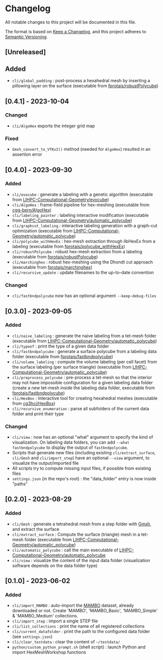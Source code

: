 # Changelog

All notable changes to this project will be documented in this file.

The format is based on [Keep a Changelog](https://keepachangelog.com/en/1.0.0/),
and this project adheres to [Semantic Versioning](https://semver.org/spec/v2.0.0.html).


## [Unreleased]

## Added

- `cli/global_padding` : post-process a hexahedral mesh by inserting a pillowing layer on the surface (executable from [fprotais/robustPolycube](https://github.com/fprotais/robustPolycube))

## [0.4.1] - 2023-10-04

### Changed

- `cli/AlgoHex` exports the integer grid map

### Fixed

- `Gmsh_convert_to_VTKv2()` method (needed for `AlgoHex`) resulted in an assertion error

## [0.4.0] - 2023-09-30

### Added

- `cli/evocube` : generate a labeling with a genetic algorithm (executable from [LIHPC-Computational-Geometry/evocube](https://github.com/LIHPC-Computational-Geometry/evocube))
- `cli/AlgoHex` : frame-field pipeline for hex-meshing (executable from [cgg-bern/AlgoHex](https://github.com/cgg-bern/AlgoHex))
- `cli/labeling_painter` : labeling interactive modification (executable from [LIHPC-Computational-Geometry/automatic_polycube](https://github.com/LIHPC-Computational-Geometry/automatic_polycube))
- `cli/graphcut_labeling` : interactive labeling generation with a graph-cut optimization (executable from [LIHPC-Computational-Geometry/automatic_polycube](https://github.com/LIHPC-Computational-Geometry/automatic_polycube))
- `cli/polycube_withHexEx` : hex-mesh extraction through libHexEx from a labeling (executable from [fprotais/polycube_withHexEx](https://github.com/fprotais/polycube_withHexEx))
- `cli/robustPolycube` : robust hex-mesh extraction from a labeling (executable from [fprotais/robustPolycube](https://github.com/fprotais/robustPolycube))
- `cli/marchinghex` : robust hex-meshing using the Dhondt cut approach (executable from [fprotais/marchinghex](https://github.com/fprotais/marchinghex))
- `cli/recursive_update` : update filenames to the up-to-date convention

### Changed

- `cli/fastbndpolycube` now has an optional argument `--keep-debug-files`

## [0.3.0] - 2023-09-05

### Added

- `cli/naive_labeling` : generate the naive labeling from a tet-mesh folder (executable from [LIHPC-Computational-Geometry/automatic_polycube](https://github.com/LIHPC-Computational-Geometry/automatic_polycube))
- `cli/typeof` : print the type of a given data folder
- `cli/fastbndpolycube` : generate a surface polycube from a labeling data folder (executable from [fprotais/fastbndpolycube](https://github.com/fprotais/fastbndpolycube))
- `cli/volume_labeling` : compute the volume labeling (per cell facet) from the surface labeling (per surface triangle) (executable from [LIHPC-Computational-Geometry/automatic_polycube](https://github.com/LIHPC-Computational-Geometry/automatic_polycube))
- `cli/preprocess_polycube` : pre-process a tet-mesh so that the interior may not have impossible configuration for a given labeling data folder (create a new tet-mesh inside the labeling data folder, executable from [fprotais/fastbndpolycube](https://github.com/fprotais/fastbndpolycube))
- `cli/HexBox` : Interactive tool for creating hexahedral meshes (executable from [cg3hci/HexBox](https://github.com/cg3hci/HexBox))
- `cli/recursive_enumeration` : parse all subfolders of the current data folder and print their type

### Changed

- `cli/view` : now has an optional "what" argument to specify the kind of visualization. On labeling data folders, you can add `--what fastbndpolycube` to display the output of `fastbndpolycube`.
- Scripts that generate new files (including existing `cli/extract_surface`, `cli/Gmsh` and `cli/import_step`) have an optional `--view` argument, to visualize the output/imported file
- All scripts try to compute missing input files, if possible from existing files
- `settings.json` (in the repo's root) : the "data_folder" entry is now inside "paths"

## [0.2.0] - 2023-08-29

### Added

- `cli/Gmsh` : generate a tetrahedral mesh from a step folder with [Gmsh](https://gmsh.info/), and extract the surface
- `cli/extract_surface` : Compute the surface (triangle) mesh in a tet-mesh folder (executable from [LIHPC-Computational-Geometry/automatic_polycube](https://github.com/LIHPC-Computational-Geometry/automatic_polycube))
- `cli/automatic_polycube` : call the main executable of [LIHPC-Computational-Geometry/automatic_polycube](https://github.com/LIHPC-Computational-Geometry/automatic_polycube)
- `cli/view` : visualize the content of the input data folder (visualization software depends on the data folder type)

## [0.1.0] - 2023-06-02

### Added

- `cli/import_MAMBO` : auto-import the [MAMBO](https://gitlab.com/franck.ledoux/mambo) dataset, already downloaded or not. Create 'MAMBO', 'MAMBO_Basic', 'MAMBO_Simple' & 'MAMBO_Medium' collections.
- `cli/import_step` : import a single STEP file
- `cli/list_collections` : print the name of all registered collections
- `cli/current_datafolder` : print the path to the configured data folder (see `settings.json`)
- `cli/clear_testdata` : clear the content of `~/testdata/`
- `python/custom_python_prompt.sh` (shell script) : launch Python and import HexMeshWorkshop functions